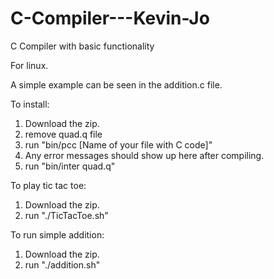 # C-Compiler---Kevin-Jo
C Compiler with basic functionality

For linux.

A simple example can be seen in the addition.c file.

To install:

1. Download the zip.
2. remove quad.q file
3. run "bin/pcc [Name of your file with C code]"
4. Any error messages should show up here after compiling.
5. run "bin/inter quad.q"

To play tic tac toe:

1. Download the zip.
2. run "./TicTacToe.sh"

To run simple addition:

1. Download the zip.
2. run "./addition.sh"
